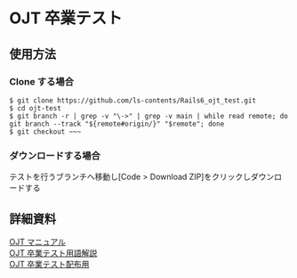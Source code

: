 # OJT 卒業テスト

## 使用方法

### Clone する場合

```
$ git clone https://github.com/ls-contents/Rails6_ojt_test.git
$ cd ojt-test
$ git branch -r | grep -v "\->" | grep -v main | while read remote; do git branch --track "${remote#origin/}" "$remote"; done
$ git checkout ~~~
```

### ダウンロードする場合

テストを行うブランチへ移動し[Code > Download ZIP]をクリックしダウンロードする

## 詳細資料

[OJT マニュアル](https://infratop.docbase.io/posts/1470551)  
[OJT 卒業テスト用語解説](https://infratop.docbase.io/posts/1470557)  
[OJT 卒業テスト配布用](https://infratop.docbase.io/posts/1470563)
